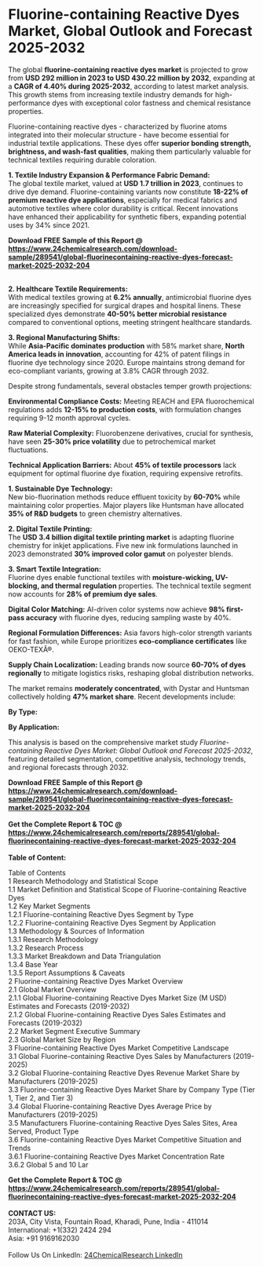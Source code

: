 <h1>Fluorine-containing Reactive Dyes Market, Global Outlook and Forecast 2025-2032</h1><p>The global <strong>fluorine-containing reactive dyes market</strong> is projected to grow from <strong>USD 292 million in 2023 to USD 430.22 million by 2032</strong>, expanding at a <strong>CAGR of 4.40% during 2025-2032</strong>, according to latest market analysis. This growth stems from increasing textile industry demands for high-performance dyes with exceptional color fastness and chemical resistance properties.</p><p>Fluorine-containing reactive dyes - characterized by fluorine atoms integrated into their molecular structure - have become essential for industrial textile applications. These dyes offer <strong>superior bonding strength, brightness, and wash-fast qualities</strong>, making them particularly valuable for technical textiles requiring durable coloration.</p><p><strong>1. Textile Industry Expansion &amp; Performance Fabric Demand:</strong><br>
The global textile market, valued at <strong>USD 1.7 trillion in 2023</strong>, continues to drive dye demand. Fluorine-containing variants now constitute <strong>18-22% of premium reactive dye applications</strong>, especially for medical fabrics and automotive textiles where color durability is critical. Recent innovations have enhanced their applicability for synthetic fibers, expanding potential uses by 34% since 2021.</p><div><b>Download FREE Sample of this Report @ 
            <a href="https://www.24chemicalresearch.com/download-sample/289541/global-fluorinecontaining-reactive-dyes-forecast-market-2025-2032-204">
            https://www.24chemicalresearch.com/download-sample/289541/global-fluorinecontaining-reactive-dyes-forecast-market-2025-2032-204</a></b></div><br><p><strong>2. Healthcare Textile Requirements:</strong><br>
With medical textiles growing at <strong>6.2% annually</strong>, antimicrobial fluorine dyes are increasingly specified for surgical drapes and hospital linens. These specialized dyes demonstrate <strong>40-50% better microbial resistance</strong> compared to conventional options, meeting stringent healthcare standards.</p><p><strong>3. Regional Manufacturing Shifts:</strong><br>
While <strong>Asia-Pacific dominates production</strong> with 58% market share, <strong>North America leads in innovation</strong>, accounting for 42% of patent filings in fluorine dye technology since 2020. Europe maintains strong demand for eco-compliant variants, growing at 3.8% CAGR through 2032.</p><p>Despite strong fundamentals, several obstacles temper growth projections:</p><p><strong>Environmental Compliance Costs:</strong> Meeting REACH and EPA fluorochemical regulations adds <strong>12-15% to production costs</strong>, with formulation changes requiring 9-12 month approval cycles.</p><p><strong>Raw Material Complexity:</strong> Fluorobenzene derivatives, crucial for synthesis, have seen <strong>25-30% price volatility</strong> due to petrochemical market fluctuations.</p><p><strong>Technical Application Barriers:</strong> About <strong>45% of textile processors</strong> lack equipment for optimal fluorine dye fixation, requiring expensive retrofits.</p><p><strong>1. Sustainable Dye Technology:</strong><br>
New bio-fluorination methods reduce effluent toxicity by <strong>60-70%</strong> while maintaining color properties. Major players like Huntsman have allocated <strong>35% of R&amp;D budgets</strong> to green chemistry alternatives.</p><p><strong>2. Digital Textile Printing:</strong><br>
The <strong>USD 3.4 billion digital textile printing market</strong> is adapting fluorine chemistry for inkjet applications. Five new ink formulations launched in 2023 demonstrated <strong>30% improved color gamut</strong> on polyester blends.</p><p><strong>3. Smart Textile Integration:</strong><br>
Fluorine dyes enable functional textiles with <strong>moisture-wicking, UV-blocking, and thermal regulation</strong> properties. The technical textile segment now accounts for <strong>28% of premium dye sales</strong>.</p><p><strong>Digital Color Matching:</strong> AI-driven color systems now achieve <strong>98% first-pass accuracy</strong> with fluorine dyes, reducing sampling waste by 40%.</p><p><strong>Regional Formulation Differences:</strong> Asia favors high-color strength variants for fast fashion, while Europe prioritizes <strong>eco-compliance certificates</strong> like OEKO-TEXÂ®.</p><p><strong>Supply Chain Localization:</strong> Leading brands now source <strong>60-70% of dyes regionally</strong> to mitigate logistics risks, reshaping global distribution networks.</p><p>The market remains <strong>moderately concentrated</strong>, with Dystar and Huntsman collectively holding <strong>47% market share</strong>. Recent developments include:</p><p><strong>By Type:</strong></p><p><strong>By Application:</strong></p><p>This analysis is based on the comprehensive market study <em>Fluorine-containing Reactive Dyes Market: Global Outlook and Forecast 2025-2032</em>, featuring detailed segmentation, competitive analysis, technology trends, and regional forecasts through 2032.</p><div><b>Download FREE Sample of this Report @ 
            <a href="https://www.24chemicalresearch.com/download-sample/289541/global-fluorinecontaining-reactive-dyes-forecast-market-2025-2032-204">
            https://www.24chemicalresearch.com/download-sample/289541/global-fluorinecontaining-reactive-dyes-forecast-market-2025-2032-204</a></b></div><br><div><b>Get the Complete Report & TOC @ 
            <a href="https://www.24chemicalresearch.com/reports/289541/global-fluorinecontaining-reactive-dyes-forecast-market-2025-2032-204">
            https://www.24chemicalresearch.com/reports/289541/global-fluorinecontaining-reactive-dyes-forecast-market-2025-2032-204</a></b></div><br>
            <b>Table of Content:</b><p>Table of Contents<br />
1 Research Methodology and Statistical Scope<br />
1.1 Market Definition and Statistical Scope of Fluorine-containing Reactive Dyes<br />
1.2 Key Market Segments<br />
1.2.1 Fluorine-containing Reactive Dyes Segment by Type<br />
1.2.2 Fluorine-containing Reactive Dyes Segment by Application<br />
1.3 Methodology & Sources of Information<br />
1.3.1 Research Methodology<br />
1.3.2 Research Process<br />
1.3.3 Market Breakdown and Data Triangulation<br />
1.3.4 Base Year<br />
1.3.5 Report Assumptions & Caveats<br />
2 Fluorine-containing Reactive Dyes Market Overview<br />
2.1 Global Market Overview<br />
2.1.1 Global Fluorine-containing Reactive Dyes Market Size (M USD) Estimates and Forecasts (2019-2032)<br />
2.1.2 Global Fluorine-containing Reactive Dyes Sales Estimates and Forecasts (2019-2032)<br />
2.2 Market Segment Executive Summary<br />
2.3 Global Market Size by Region<br />
3 Fluorine-containing Reactive Dyes Market Competitive Landscape<br />
3.1 Global Fluorine-containing Reactive Dyes Sales by Manufacturers (2019-2025)<br />
3.2 Global Fluorine-containing Reactive Dyes Revenue Market Share by Manufacturers (2019-2025)<br />
3.3 Fluorine-containing Reactive Dyes Market Share by Company Type (Tier 1, Tier 2, and Tier 3)<br />
3.4 Global Fluorine-containing Reactive Dyes Average Price by Manufacturers (2019-2025)<br />
3.5 Manufacturers Fluorine-containing Reactive Dyes Sales Sites, Area Served, Product Type<br />
3.6 Fluorine-containing Reactive Dyes Market Competitive Situation and Trends<br />
3.6.1 Fluorine-containing Reactive Dyes Market Concentration Rate<br />
3.6.2 Global 5 and 10 Lar</p><div><b>Get the Complete Report & TOC @ 
            <a href="https://www.24chemicalresearch.com/reports/289541/global-fluorinecontaining-reactive-dyes-forecast-market-2025-2032-204">
            https://www.24chemicalresearch.com/reports/289541/global-fluorinecontaining-reactive-dyes-forecast-market-2025-2032-204</a></b></div><br><b>CONTACT US:</b><br>
            203A, City Vista, Fountain Road, Kharadi, Pune, India - 411014<br>
            International: +1(332) 2424 294<br>
            Asia: +91 9169162030 <br><br>
            Follow Us On LinkedIn: <a href="https://www.linkedin.com/company/24chemicalresearch/">24ChemicalResearch LinkedIn</a>